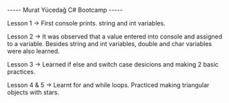 ----- Murat Yücedağ C# Bootcamp -----

Lesson 1 -> First console prints. string and int variables.

Lesson 2 -> It was observed that a value entered into console and assigned to a variable. Besides string and int variables, double and char variables were also learned.

Lesson 3 -> Learned if else and switch case desicions and making 2 basic practices.

Lesson 4 & 5 -> Learnt for and while loops. Practiced making triangular objects with stars.
